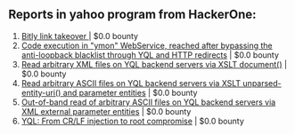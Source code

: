 ## Reports in yahoo program from HackerOne:
1. [Bitly link takeover ](https://hackerone.com/reports/2086495) | $0.0 bounty
2. [Code execution in "ymon" WebService, reached after bypassing the anti-loopback blacklist through YQL and HTTP redirects](https://hackerone.com/reports/4170) | $0.0 bounty
3. [Read arbitrary XML files on YQL backend servers via XSLT document()](https://hackerone.com/reports/19677) | $0.0 bounty
4. [Read arbitrary ASCII files on YQL backend servers via XSLT unparsed-entity-uri() and parameter entities](https://hackerone.com/reports/19678) | $0.0 bounty
5. [Out-of-band read of arbitrary ASCII files on YQL backend servers via XML external parameter entities](https://hackerone.com/reports/19693) | $0.0 bounty
6. [YQL: From CR/LF injection to root compromise](https://hackerone.com/reports/60578) | $0.0 bounty
